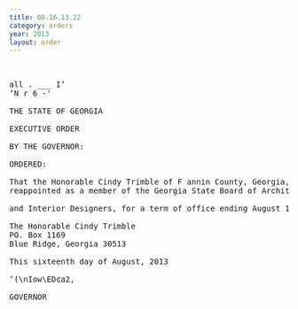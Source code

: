```yaml
---
title: 08.16.13.22
category: orders
year: 2013
layout: order
---
```


<pre> 

all . ___ I’
‘N r 6 -'

THE STATE OF GEORGIA

EXECUTIVE ORDER

BY THE GOVERNOR:

ORDERED:

That the Honorable Cindy Trimble of F annin County, Georgia, is
reappointed as a member of the Georgia State Board of Architects

and Interior Designers, for a term of office ending August 1, 2017.

The Honorable Cindy Trimble
PO. Box 1169
Blue Ridge, Georgia 30513

This sixteenth day of August, 2013

‘(\nIow\ED¢a2,

GOVERNOR

</pre>
